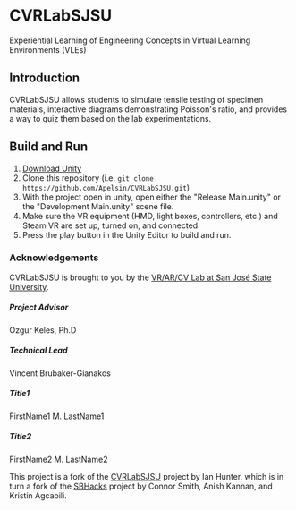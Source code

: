# CVRLabSJSU

Experiential Learning of Engineering Concepts in Virtual Learning Environments (VLEs)


## Introduction

CVRLabSJSU allows students to simulate tensile testing of specimen materials, interactive diagrams demonstrating Poisson's ratio, and provides a way to quiz them based on the lab experimentations.


## Build and Run

1. [Download Unity](https://store.unity.com/download)
2. Clone this repository (i.e. `git clone https://github.com/Apelsin/CVRLabSJSU.git`)
3. With the project open in unity, open either the "Release Main.unity" or the "Development Main.unity" scene file.
4. Make sure the VR equipment (HMD, light boxes, controllers, etc.) and Steam VR are set up, turned on, and connected.
5. Press the play button in the Unity Editor to build and run.


### Acknowledgements

CVRLabSJSU is brought to you by the [VR/AR/CV Lab at San José State University](https://www.sjsuvrlab.org).

##### Project Advisor
Ozgur Keles, Ph.D

##### Technical Lead
Vincent Brubaker-Gianakos

##### Title1
FirstName1 M. LastName1

##### Title2
FirstName2 M. LastName2

This project is a fork of the [CVRLabSJSU](https://github.com/IantheFlyingHawaiian/CVRLabSJSU) project by Ian Hunter, which is in turn a fork of the [SBHacks](https://github.com/connor-a-smith/SBHacks) project by Connor Smith, Anish Kannan, and Kristin Agcaoili.
